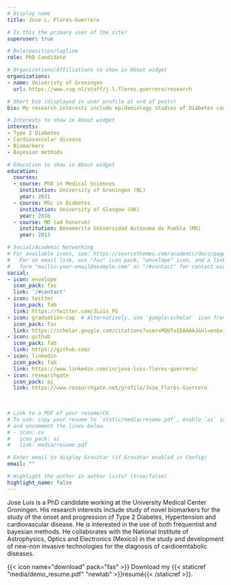 ```yaml
---
# Display name
title: Jose L. Flores-Guerrero

# Is this the primary user of the site?
superuser: true

# Role/position/tagline
role: PhD Candidate

# Organizations/Affiliations to show in About widget
organizations:
- name: Univeristy of Groningen
  url: https://www.rug.nl/staff/j.l.flores.guerrero/research

# Short bio (displayed in user profile at end of posts)
bio: My research interests include epidemiology studies of Diabetes complications and cardiovascular disease.

# Interests to show in About widget
interests:
- Type 2 Diabetes
- Cardiovascular disease
- Biomarkers
- Bayesian methods

# Education to show in About widget
education:
  courses:
  - course: PhD in Medical Sciences
    institution: University of Groningen (NL)
    year: 2021
  - course: MSc in Diabetes
    institution: University of Glasgow (UK)
    year: 2016
  - course: MD (ad honorum)
    institution: Benemérita Universidad Autónoma de Puebla (MX)
    year: 2013

# Social/Academic Networking
# For available icons, see: https://sourcethemes.com/academic/docs/page-builder/#icons
#   For an email link, use "fas" icon pack, "envelope" icon, and a link in the
#   form "mailto:your-email@example.com" or "/#contact" for contact widget.
social:
- icon: envelope
  icon_pack: fas
  link: '/#contact'
- icon: twitter
  icon_pack: fab
  link: https://twitter.com/JLuis_FG
- icon: graduation-cap  # Alternatively, use `google-scholar` icon from `ai` icon pack
  icon_pack: fas
  link: https://scholar.google.com/citations?user=MQUToIEAAAAJ&hl=en&oi=ao
- icon: github
  icon_pack: fab
  link: https://github.com/
- icon: linkedin
  icon_pack: fab
  link: https://www.linkedin.com/in/jose-luis-flores-guerrero/
- icon: researchgate
  icon_pack: ai
  link: https://www.researchgate.net/profile/Jose_Flores-Guerrero
  
  

# Link to a PDF of your resume/CV.
# To use: copy your resume to `static/media/resume.pdf`, enable `ai` icons in `params.toml`, 
# and uncomment the lines below.
# - icon: cv
#   icon_pack: ai
#   link: media/resume.pdf

# Enter email to display Gravatar (if Gravatar enabled in Config)
email: ""

# Highlight the author in author lists? (true/false)
highlight_name: false
---
```


Jose Luis is a PhD candidate working at the University Medical Center Groningen. His research interests include study of novel biomarkers for the study of the onset and progression of Type 2 Diabetes, Hypertension and cardiovascular disease. He is interested in the use of both frequentist and bayesian methods.    He collaborates with the National Institute of Astrophysics, Optics and Electronics (Mexico) in the study and development of new-non invasive technologies for the diagnosis of cardioemtabolic diseases.  

{{< icon name="download" pack="fas" >}} Download my {{< staticref "media/demo_resume.pdf" "newtab" >}}resumé{{< /staticref >}}.
